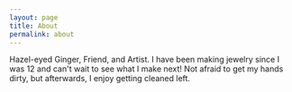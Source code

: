 ```yaml
---
layout: page
title: About
permalink: about
---
```


Hazel-eyed Ginger, Friend, and Artist. I have been making jewelry since I was 12 and can't wait to see what I make next! Not afraid to get my hands dirty, but afterwards, I enjoy getting cleaned left.
